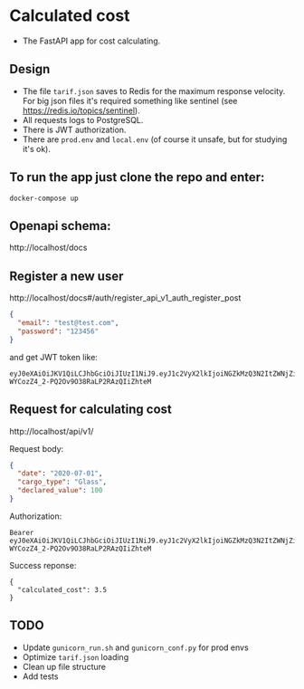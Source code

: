 # Calculated cost

* The FastAPI app for cost calculating.

## Design

* The file `tarif.json` saves to Redis for the maximum response velocity. 
For big json files it's required something like sentinel (see https://redis.io/topics/sentinel).
* All requests logs to PostgreSQL.
* There is JWT authorization.
* There are `prod.env` and `local.env` (of course it unsafe, but for studying it's ok). 

## To run the app just clone the repo and enter:
```
docker-compose up
```

## Openapi schema:

http://localhost/docs

## Register a new user

http://localhost/docs#/auth/register_api_v1_auth_register_post

``` json
{
  "email": "test@test.com",
  "password": "123456"
}
```

and get JWT token like:
```
eyJ0eXAiOiJKV1QiLCJhbGciOiJIUzI1NiJ9.eyJ1c2VyX2lkIjoiNGZkMzQ3N2ItZWNjZi00ZWUzLThmN2QtNjhhZDcyMjYxNDc2IiwiYXVkIjoiZmFzdGFwaS11c2VyczphdXRoIiwiZXhwIjoxNTg3ODE4NDI5fQ.anO3JR8-WYCozZ4_2-PQ2Ov9O38RaLP2RAzQIiZhteM
```

## Request for calculating cost

http://localhost/api/v1/

Request body:
```json
{
  "date": "2020-07-01",
  "cargo_type": "Glass",
  "declared_value": 100
}
```

Authorization: 
``` 
Bearer eyJ0eXAiOiJKV1QiLCJhbGciOiJIUzI1NiJ9.eyJ1c2VyX2lkIjoiNGZkMzQ3N2ItZWNjZi00ZWUzLThmN2QtNjhhZDcyMjYxNDc2IiwiYXVkIjoiZmFzdGFwaS11c2VyczphdXRoIiwiZXhwIjoxNTg3ODE4NDI5fQ.anO3JR8-WYCozZ4_2-PQ2Ov9O38RaLP2RAzQIiZhteM
```

Success reponse:
```
{
  "calculated_cost": 3.5
}
```

## TODO

* Update `gunicorn_run.sh` and `gunicorn_conf.py` for prod envs
* Optimize `tarif.json` loading
* Clean up file structure
* Add tests